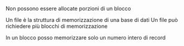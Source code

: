 Non possono essere allocate porzioni di un blocco

Un file è la struttura di memorizzazione di una base di dati
Un file può richiedere più blocchi di memorizzazione

In un blocco posso memorizzare solo un numero intero di record
